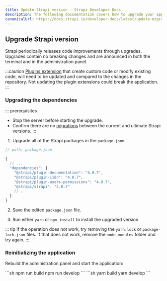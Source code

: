 ```yaml
---
title: Update Strapi version - Strapi Developer Docs
description: The following documentation covers how to upgrade your application to the latest version of Strapi.
canonicalUrl: https://docs.strapi.io/developer-docs/latest/update-migration-guides/update-version.html
---
```


## Upgrade Strapi version

Strapi periodically releases code improvements through upgrades. Upgrades contain no breaking changes and are announced in both the terminal and in the administration panel.  

:::caution
 [Plugins extension](/developer-docs/latest/plugins/users-permissions.md) that create custom code or modify existing code, will need to be updated and compared to the changes in the repository. Not updating the plugin extensions could break the application.
:::

### Upgrading the dependencies

::: prerequisites
- Stop the server before starting the upgrade.
- Confirm there are no [migrations](/developer-docs/latest/update-migration-guides/migration-guides.md) between the current and ultimate Strapi versions. 
:::


1. Upgrade all of the Strapi packages in the `package.json`.

```jsx
// path: package.json

{
  // ...
  "dependencies": {
    "@strapi/plugin-documentation": "4.0.7",
    "@strapi/plugin-i18n": "4.0.7",
    "@strapi/plugin-users-permissions": "4.0.7",
    "@strapi/strapi": "4.0.7"
    // ...
  }
}

```

2. Save the edited `package.json` file.

3. Run either `yarn` or `npm install` to install the upgraded version.

::: tip
If the operation does not work, try removing the `yarn.lock` or `package-lock.json` files. If that does not work, remove the `node_modules` folder and try again.
:::

### Reinitializing the application 
Rebuild the administration panel and start the application:

<code-group>

<code-block title="NPM">
```sh
npm run build
npm run develop
```
</code-block>

<code-block title="YARN">
```sh
yarn build
yarn develop
```
</code-block>

</code-group>
